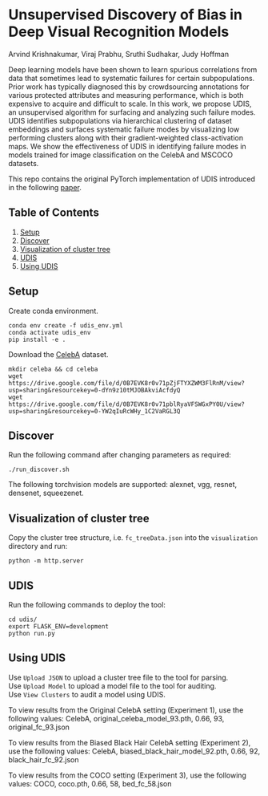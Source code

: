 # Unsupervised Discovery of Bias in Deep Visual Recognition Models

Arvind Krishnakumar, Viraj Prabhu, Sruthi Sudhakar, Judy Hoffman

Deep learning models have been shown to learn spurious correlations from data that sometimes lead to systematic failures for certain subpopulations. Prior work has typically diagnosed this by crowdsourcing annotations for various protected attributes and measuring performance, which is both expensive to acquire and difficult to scale. In this work, we propose UDIS, an unsupervised algorithm for surfacing and analyzing such failure modes. UDIS identifies subpopulations via hierarchical clustering of dataset embeddings and surfaces systematic failure modes by visualizing low performing clusters along with their gradient-weighted class-activation maps. We show the effectiveness of UDIS in identifying failure modes in models trained for image classification on the CelebA and MSCOCO datasets. 

This repo contains the original PyTorch implementation of UDIS introduced in the following [paper](https://arxiv.org/abs/2110.15499).

## Table of Contents
1. [Setup](#setup)
2. [Discover](#discover)
3. [Visualization of cluster tree](#vis)
4. [UDIS](#udis)
5. [Using UDIS](#using)

## Setup <a name="setup"></a>

Create conda environment.
```
conda env create -f udis_env.yml
conda activate udis_env
pip install -e .
```

Download the [CelebA](https://mmlab.ie.cuhk.edu.hk/projects/CelebA.html) dataset.
```
mkdir celeba && cd celeba
wget https://drive.google.com/file/d/0B7EVK8r0v71pZjFTYXZWM3FlRnM/view?usp=sharing&resourcekey=0-dYn9z10tMJOBAkviAcfdyQ
wget https://drive.google.com/file/d/0B7EVK8r0v71pblRyaVFSWGxPY0U/view?usp=sharing&resourcekey=0-YW2qIuRcWHy_1C2VaRGL3Q
```

## Discover <a name="discover"></a>

Run the following command after changing parameters as required:
```
./run_discover.sh
```

The following torchvision models are supported: alexnet, vgg, resnet, densenet, squeezenet.

## Visualization of cluster tree <a name="vis"></a>

Copy the cluster tree structure, i.e. `fc_treeData.json` into the `visualization` directory and run:

```
python -m http.server
```

## UDIS <a name="udis"></a>

Run the following commands to deploy the tool:
```
cd udis/
export FLASK_ENV=development
python run.py
```

## Using UDIS <a name="using"></a>

Use `Upload JSON` to upload a cluster tree file to the tool for parsing.  
Use `Upload Model` to upload a model file to the tool for auditing.  
Use `View Clusters` to audit a model using UDIS.  

To view results from the Original CelebA setting (Experiment 1), use the following values:
CelebA, original_celeba_model_93.pth, 0.66, 93, original_fc_93.json

To view results from the Biased Black Hair CelebA setting (Experiment 2), use the following values:
CelebA, biased_black_hair_model_92.pth, 0.66, 92, black_hair_fc_92.json

To view results from the COCO setting (Experiment 3), use the following values:
COCO, coco.pth, 0.66, 58, bed_fc_58.json
